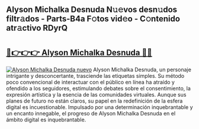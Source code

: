 ## Alyson Michalka Desnuda N𝚞𝚎vos desn𝚞dos filtr𝚊dos - Parts-B4a F𝚘tos vid𝚎o - C𝚘ntenido atr𝚊ctivo RDyrQ

# <h2><a href="http://mb3pezw.tromn.icu/?c=Alyson+Michalka+Desnuda">🔗👉👉👉 Alyson Michalka Desnuda 🔗🔗</a></h2>

[![Alyson Michalka Desnuda nuevo](https://i.imgur.com/pEAQMta.gif)](http://mb3pezw.tromn.icu/?c=Alyson+Michalka+Desnuda)
Alyson Michalka Desnuda, un personaje intrigante y desconcertante, trasciende las etiquetas simples. Su método poco convencional de interactuar con el público en línea ha atraído y ofendido a los seguidores, estimulando debates sobre el consentimiento, la expresión artística y la esencia de las comunidades virtuales. Aunque sus planes de futuro no están claros, su papel en la redefinición de la esfera digital es incuestionable. Impulsado por una determinación inquebrantable y un encanto innegable, el progreso de Alyson Michalka Desnuda en el ámbito digital es inquebrantable.
